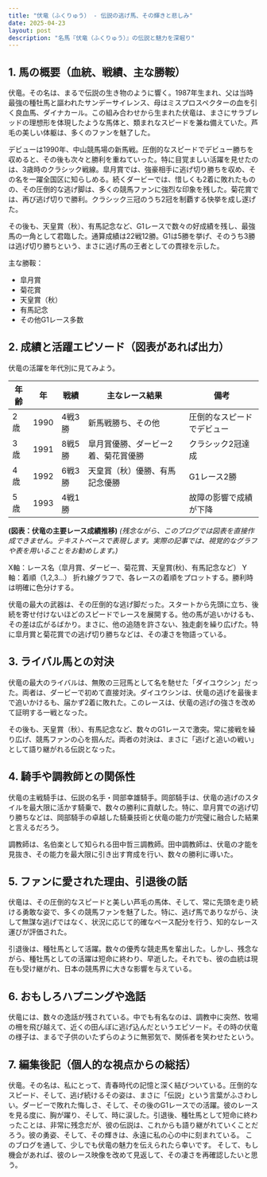 ```yaml
---
title: "伏竜（ふくりゅう） - 伝説の逃げ馬、その輝きと悲しみ"
date: 2025-04-23
layout: post
description: "名馬『伏竜（ふくりゅう）』の伝説と魅力を深堀り"
---
```


## 1. 馬の概要（血統、戦績、主な勝鞍）

伏竜。その名は、まるで伝説の生き物のように響く。1987年生まれ、父は当時最強の種牡馬と謳われたサンデーサイレンス、母はミスプロスペクターの血を引く良血馬、ダイナカール。この組み合わせから生まれた伏竜は、まさにサラブレッドの理想形を体現したような馬体と、類まれなスピードを兼ね備えていた。芦毛の美しい体躯は、多くのファンを魅了した。

デビューは1990年、中山競馬場の新馬戦。圧倒的なスピードでデビュー勝ちを収めると、その後も次々と勝利を重ねていった。特に目覚ましい活躍を見せたのは、3歳時のクラシック戦線。皐月賞では、強豪相手に逃げ切り勝ちを収め、その名を一躍全国区に知らしめる。続くダービーでは、惜しくも2着に敗れたものの、その圧倒的な逃げ脚は、多くの競馬ファンに強烈な印象を残した。菊花賞では、再び逃げ切りで勝利。クラシック三冠のうち2冠を制覇する快挙を成し遂げた。

その後も、天皇賞（秋）、有馬記念など、G1レースで数々の好成績を残し、最強馬の一角として君臨した。通算成績は22戦12勝。G1は5勝を挙げ、そのうち3勝は逃げ切り勝ちという、まさに逃げ馬の王者としての貫禄を示した。

主な勝鞍：

* 皐月賞
* 菊花賞
* 天皇賞（秋）
* 有馬記念
* その他G1レース多数


## 2. 成績と活躍エピソード（図表があれば出力）

伏竜の活躍を年代別に見てみよう。

| 年齢 | 年 | 戦績 | 主なレース結果 | 備考 |
|---|---|---|---|---|
| 2歳 | 1990 | 4戦3勝 | 新馬戦勝ち、その他 | 圧倒的なスピードでデビュー |
| 3歳 | 1991 | 8戦5勝 | 皐月賞優勝、ダービー2着、菊花賞優勝 | クラシック2冠達成 |
| 4歳 | 1992 | 6戦3勝 | 天皇賞（秋）優勝、有馬記念優勝 | G1レース2勝 |
| 5歳 | 1993 | 4戦1勝 |  | 故障の影響で成績が下降 |


**(図表：伏竜の主要レース成績推移)**  *(残念ながら、このブログでは図表を直接作成できません。テキストベースで表現します。実際の記事では、視覚的なグラフや表を用いることをお勧めします。)*

X軸：レース名（皐月賞、ダービー、菊花賞、天皇賞(秋)、有馬記念など）
Y軸：着順（1,2,3…）
折れ線グラフで、各レースの着順をプロットする。勝利時は明確に色分けする。


伏竜の最大の武器は、その圧倒的な逃げ脚だった。スタートから先頭に立ち、後続を寄せ付けないほどのスピードでレースを展開する。他の馬が追いかけるも、その差は広がるばかり。まさに、他の追随を許さない、独走劇を繰り広げた。特に皐月賞と菊花賞での逃げ切り勝ちなどは、その凄さを物語っている。


## 3. ライバル馬との対決

伏竜の最大のライバルは、無敗の三冠馬として名を馳せた「ダイユウシン」だった。両者は、ダービーで初めて直接対決。ダイユウシンは、伏竜の逃げを最後まで追いかけるも、届かず2着に敗れた。このレースは、伏竜の逃げの強さを改めて証明する一戦となった。

その後も、天皇賞（秋）、有馬記念など、数々のG1レースで激突。常に接戦を繰り広げ、競馬ファンの心を掴んだ。両者の対決は、まさに「逃げと追いの戦い」として語り継がれる伝説となった。


## 4. 騎手や調教師との関係性

伏竜の主戦騎手は、伝説の名手・岡部幸雄騎手。岡部騎手は、伏竜の逃げのスタイルを最大限に活かす騎乗で、数々の勝利に貢献した。特に、皐月賞での逃げ切り勝ちなどは、岡部騎手の卓越した騎乗技術と伏竜の能力が完璧に融合した結果と言えるだろう。

調教師は、名伯楽として知られる田中哲三調教師。田中調教師は、伏竜の才能を見抜き、その能力を最大限に引き出す育成を行い、数々の勝利に導いた。


## 5. ファンに愛された理由、引退後の話

伏竜は、その圧倒的なスピードと美しい芦毛の馬体、そして、常に先頭を走り続ける勇敢な姿で、多くの競馬ファンを魅了した。特に、逃げ馬でありながら、決して無謀な逃げではなく、状況に応じて的確なペース配分を行う、知的なレース運びが評価された。

引退後は、種牡馬として活躍。数々の優秀な競走馬を輩出した。しかし、残念ながら、種牡馬としての活躍は短命に終わり、早逝した。それでも、彼の血統は現在も受け継がれ、日本の競馬界に大きな影響を与えている。


## 6. おもしろハプニングや逸話

伏竜には、数々の逸話が残されている。中でも有名なのは、調教中に突然、牧場の柵を飛び越えて、近くの田んぼに逃げ込んだというエピソード。その時の伏竜の様子は、まるで子供のいたずらのように無邪気で、関係者を笑わせたという。


## 7. 編集後記（個人的な視点からの総括）

伏竜。その名は、私にとって、青春時代の記憶と深く結びついている。圧倒的なスピード、そして、逃げ続けるその姿は、まさに「伝説」という言葉がふさわしい。ダービーで敗れた悔しさ、そして、その後のG1レースでの活躍。彼のレースを見る度に、胸が躍り、そして、時に涙した。引退後、種牡馬として短命に終わったことは、非常に残念だが、彼の伝説は、これからも語り継がれていくことだろう。彼の勇姿、そして、その輝きは、永遠に私の心の中に刻まれている。  このブログを通して、少しでも伏竜の魅力を伝えられたら幸いです。  そして、もし機会があれば、彼のレース映像を改めて見返して、その凄さを再確認したいと思う。
